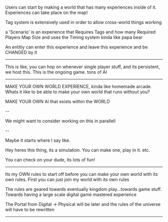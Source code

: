 Users can start by making a world that has many experiences inside of it.
Experiences can take place on the map!

Tag system is extensively used in order to allow cross-world things working

a 'Scenario' is an experience that 
  Requires Tags and how many
  Required Players
  Map Size
and uses the Timing system kinda like papa bear

An entitiy can enter this experience and leave this experience and be CHANGED by it

---

This is like, you can hop on whenever single player stuff, and its persistent, we host this. This is the ongoing game. tons of AI

---

MAKE YOUR OWN WORLD EXPERIENCE, kinda like homemade arcade. Whats it like to be able to make your own world that runs without you?

MAKE YOUR OWN AI that exists within the WORLD

--

We might want to consider working on this in parallell

--

Maybe it starts where I say like.

Hey heres this thing, its a simulation. You can make one, play in it. etc. 

You can check on your dude, its lots of fun!

---

Its my OWN rules to start off before you can make your own world with its own rules. First you can just join my world with its own rules

The rules are geared towards eventually kingdom play...towards game stuff. Towards having a large scale digital game mastered experience



The Portal from Digital -> Physical will be later and the rules of the universe will have to be rewritten

---

